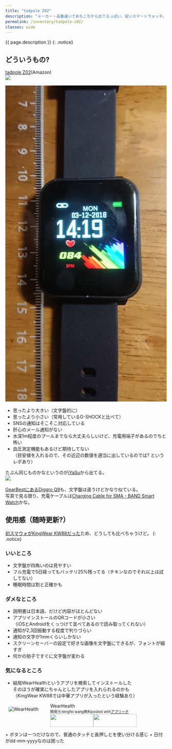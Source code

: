 ```yaml
---
title: "tadpole Z02"
description: "メーカー・品番違いであちこちから出てるっぽい、安いスマートウォッチ。[KingWear KW88](/inventory/kw88/)と比べつつのレポかも。"
permalink: /inventory/tadpole-z02/
classes: wide
---
```

{{ page.description }}
{: .notice}

## どういうもの?

[tadpole Z02](https://amzn.to/2FU1ji5)(Amazon)  
<a href="https://www.amazon.co.jp/gp/product/B07J5NKDG9/ref=as_li_ss_il?ie=UTF8&linkCode=li2&tag=k-s-web-22&linkId=d33eb554d54a78feb6e30486a285356a&language=ja_JP" target="_blank"><img border="0" src="//ws-fe.amazon-adsystem.com/widgets/q?_encoding=UTF8&ASIN=B07J5NKDG9&Format=_SL160_&ID=AsinImage&MarketPlace=JP&ServiceVersion=20070822&WS=1&tag=k-s-web-22&language=ja_JP" ></a><img src="https://ir-jp.amazon-adsystem.com/e/ir?t=k-s-web-22&language=ja_JP&l=li2&o=9&a=B07J5NKDG9" width="1" height="1" border="0" alt="" style="border:none !important; margin:0px !important;" />

[![tadpole Z02 face](/assets/images/z02-face.jpg)](/assets/images/z02-face.jpg)

+ 思ったより大きい（文字盤的に）
+ 思ったより小さい（常用しているG-SHOCKと比べて）
+ SNSの通知はそこそこ対応している
+ 肝心のメール通知がない
+ 水深1m程度のプールまでなら大丈夫らしいけど、充電用端子があるのでちと怖い
+ 血圧測定機能もあるけど期待してない  
（目安値を入れるので、その近辺の数値を適当に出しているのでは? というレポあり）

たぶん同じものかなというのが[iYaSu](https://www.amazon.co.jp/dp/B07JVCCH8Z/)から出てる。  
<a href="https://www.amazon.co.jp/dp/B07JVCCH8Z/ref=as_li_ss_il?ie=UTF8&linkCode=li2&tag=k-s-web-22&linkId=8bfbe61e45b66f6ebfb5b3859435d2bc&language=ja_JP" target="_blank"><img border="0" src="//ws-fe.amazon-adsystem.com/widgets/q?_encoding=UTF8&ASIN=B07JVCCH8Z&Format=_SL160_&ID=AsinImage&MarketPlace=JP&ServiceVersion=20070822&WS=1&tag=k-s-web-22&language=ja_JP" ></a><img src="https://ir-jp.amazon-adsystem.com/e/ir?t=k-s-web-22&language=ja_JP&l=li2&o=9&a=B07JVCCH8Z" width="1" height="1" border="0" alt="" style="border:none !important; margin:0px !important;" />

[GearBestにあるDiggro Q9](https://www.gearbest.com/smart-watches/pp_009502703437.html)も、文字盤は違うけどかなり似ている。  
写真で見る限り、充電ケーブルは[Charging Cable for SMA - BAND Smart Watch](https://www.gearbest.com/watch-accessaries/pp_009113872656.html)かな。

## 使用感（随時更新?）

[初スマウォがKingWear KW88だった](/inventory/kw88/)ため、どうしても比べちゃうけど。
{: .notice}

### いいところ

+ 文字盤が四角いのは見やすい
+ フル充電で5日経ってもバッテリ25%残ってる（チキンなのでそれ以上は試してない）
+ 睡眠時間は割と正確かも

### ダメなところ

+ 説明書は日本語、だけど内容がほとんどない
+ アプリインストールのQRコードが小さい  
（iOSとAndroidをくっつけて並べてあるので読み取ってくれない）
+ 通知が2,3回振動する程度で判りづらい
+ 通知の文字が1mmくらいしかない
+ スクリーンセーバーの設定で好きな画像を文字盤にできるが、フォントが細すぎ
+ 何かの拍子ですぐに文字盤が変わる

### 気になるところ

+ 結局WearHealthというアプリを検索してインストールした  
そのほうが確実にちゃんとしたアプリを入れられるのかも   
（KingWear KW88では中華アプリが入ったという経験あり）  
<div id="appreach-box" style="text-align: left;"><img src="https://is1-ssl.mzstatic.com/image/thumb/Purple118/v4/df/79/db/df79db8a-32a6-9975-b6d2-d582a9b2f471/source/512x512bb.jpg" alt="WearHealth" id="appreach-image" style="float: left; margin: 10px; width: 25%; max-width: 120px; border-radius: 10%;"><div class="appreach-info" style="margin: 10px;"><div id="appreach-appname">WearHealth</div><div id="appreach-developer" style="font-size: 80%; display: inline-block;">開発元:<span id="appreach-developerurl">tengfei wang</span></div><div id="appreach-price" style="font-size: 80%; display: inline-block;">無料</div><div class="appreach-powered" style="font-size: 80%; display: inline-block;">posted with<a href="http://mama-hack.com/app-reach/" title="アプリーチ" target="_blank" rel="nofollow">アプリーチ</a></div><div class="appreach-links" style="float: left;"><div id="appreach-itunes-link" style="display: inline-block;"><a id="appreach-itunes" href="https://itunes.apple.com/jp/app/wearhealth/id1265052549?mt=8&amp;uo=4" target="_blank" rel="nofollow"><img src="https://nabettu.github.io/appreach/img/itune_ja.svg" style="height: 40px; width: 135px;"></a></div><div id="appreach-gplay-link" style="display: inline-block;"><a id="appreach-gplay" href="https://play.google.com/store/apps/details?id=com.zjw.wearhealth" target="_blank" rel="nofollow"><img src="https://nabettu.github.io/appreach/img/gplay_ja.png" style="height: 40px; width: 134.5px;"></a></div></div></div><div class="appreach-footer" style="margin-bottom: 10px; clear: left;"></div></div>
+ ボタンは一つだけなので、普通のタッチと長押しとを使い分ける感じ
+ 日付がdd-mm-yyyyなのは困った
